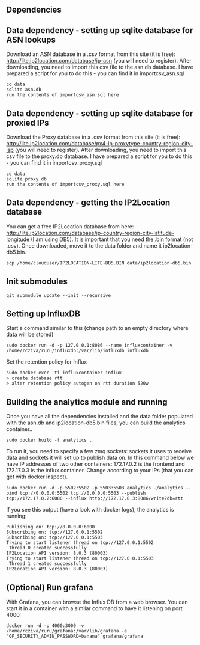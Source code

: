 
## Dependencies 

## Data dependency - setting up sqlite database for ASN lookups

Download an ASN database in a .csv format from this site (it is free): http://lite.ip2location.com/database/ip-asn (you will need to register). After downloading, you need to import this csv file to the asn.db database. I have prepared a script for you to do this - you can find it in importcsv_asn.sql

    cd data
    sqlite asn.db
    run the contents of importcsv_asn.sql here

## Data dependency - setting up sqlite database for proxied IPs

Download the Proxy database in a .csv format from this site (it is free): http://lite.ip2location.com/database/px4-ip-proxytype-country-region-city-isp (you will need to register). After downloading, you need to import this csv file to the proxy.db database. I have prepared a script for you to do this - you can find it in importcsv_proxy.sql

    cd data
    sqlite proxy.db
    run the contents of importcsv_proxy.sql here


## Data dependency - getting the IP2Location database

You can get a free IP2Location database from here: http://lite.ip2location.com/database/ip-country-region-city-latitude-longitude (I am using DB5). It is important that you need the .bin format (not .csv). Once downloaded, move it to the data folder and name it ip2location-db5.bin.

    scp /home/clouduser/IP2LOCATION-LITE-DB5.BIN data/ip2location-db5.bin

## Init submodules

    git submodule update --init --recursive


## Setting up InfluxDB

Start a command similar to this (change path to an empty directory where data will be stored)

    sudo docker run -d -p 127.0.0.1:8086 --name influxcontainer -v /home/rcziva/ruru/influxdb:/var/lib/influxdb influxdb

Set the retention policy for Influx

    sudo docker exec -ti influxcontainer influx 
    > create database rtt
    > alter retention policy autogen on rtt duration 520w 


## Building the analytics module and running

Once you have all the dependencies installed and the data folder populated with the asn.db and ip2location-db5.bin files, you can build the analytics container..

    sudo docker build -t analytics .
    
To run it, you need to specify a few zmq sockets: sockets it uses to receive data and sockets it will set up to publish data on. In this command below we have IP addresses of two other containers: 172.17.0.2 is the frontend and 172.17.0.3 is the influx container. Change according to your IPs (that you can get with docker inspect).

    sudo docker run -d -p 5502:5502 -p 5503:5503 analytics ./analytics --bind tcp://0.0.0.0:5502 tcp://0.0.0.0:5503 --publish tcp://172.17.0.2:6080 --influx http://172.17.0.3:8086/write?db=rtt


If you see this output (have a look with docker logs), the analytics is running:

    Publishing on: tcp://0.0.0.0:6000
    Subscribing on: tcp://127.0.0.1:5502
    Subscribing on: tcp://127.0.0.1:5503
    Trying to start listener thread on tcp://127.0.0.1:5502
     Thread 0 created successfully
    IP2Location API version: 8.0.3 (80003)
    Trying to start listener thread on tcp://127.0.0.1:5503
     Thread 1 created successfully
    IP2Location API version: 8.0.3 (80003) 


## (Optional) Run grafana 

With Grafana, you can browse the Influx DB from a web browser. You can start it in a container with a similar command to have it listening on port 4000:

    docker run -d -p 4000:3000 -v /home/rcziva/ruru/grafana:/var/lib/grafana -e "GF_SECURITY_ADMIN_PASSWORD=banana" grafana/grafana


